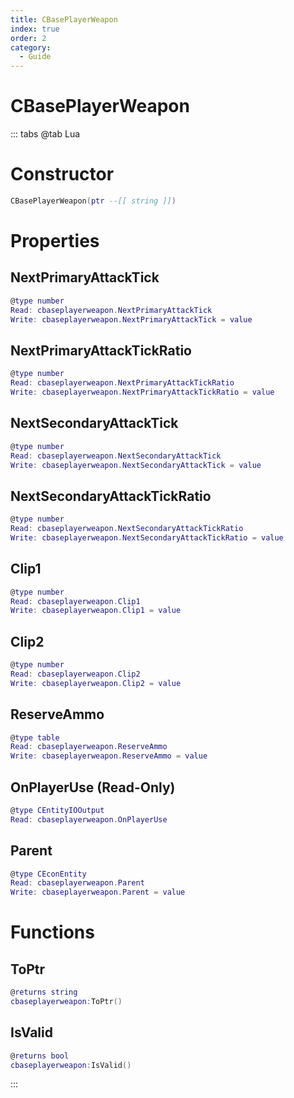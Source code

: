 ```yaml
---
title: CBasePlayerWeapon
index: true
order: 2
category:
  - Guide
---
```


# CBasePlayerWeapon

::: tabs
@tab Lua
# Constructor
```lua
CBasePlayerWeapon(ptr --[[ string ]])
```
# Properties
## NextPrimaryAttackTick 
```lua
@type number
Read: cbaseplayerweapon.NextPrimaryAttackTick
Write: cbaseplayerweapon.NextPrimaryAttackTick = value
```
## NextPrimaryAttackTickRatio 
```lua
@type number
Read: cbaseplayerweapon.NextPrimaryAttackTickRatio
Write: cbaseplayerweapon.NextPrimaryAttackTickRatio = value
```
## NextSecondaryAttackTick 
```lua
@type number
Read: cbaseplayerweapon.NextSecondaryAttackTick
Write: cbaseplayerweapon.NextSecondaryAttackTick = value
```
## NextSecondaryAttackTickRatio 
```lua
@type number
Read: cbaseplayerweapon.NextSecondaryAttackTickRatio
Write: cbaseplayerweapon.NextSecondaryAttackTickRatio = value
```
## Clip1 
```lua
@type number
Read: cbaseplayerweapon.Clip1
Write: cbaseplayerweapon.Clip1 = value
```
## Clip2 
```lua
@type number
Read: cbaseplayerweapon.Clip2
Write: cbaseplayerweapon.Clip2 = value
```
## ReserveAmmo 
```lua
@type table
Read: cbaseplayerweapon.ReserveAmmo
Write: cbaseplayerweapon.ReserveAmmo = value
```
## OnPlayerUse (Read-Only)
```lua
@type CEntityIOOutput
Read: cbaseplayerweapon.OnPlayerUse
```
## Parent 
```lua
@type CEconEntity
Read: cbaseplayerweapon.Parent
Write: cbaseplayerweapon.Parent = value
```
# Functions
## ToPtr
```lua
@returns string
cbaseplayerweapon:ToPtr()
```
## IsValid
```lua
@returns bool
cbaseplayerweapon:IsValid()
```

:::